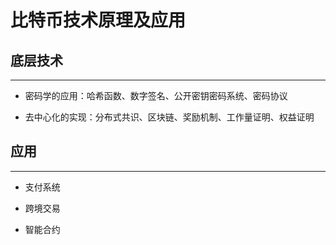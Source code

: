 # 比特币技术原理及应用 #

## 底层技术 ##
--------------

* 密码学的应用：哈希函数、数字签名、公开密钥密码系统、密码协议

* 去中心化的实现：分布式共识、区块链、奖励机制、工作量证明、权益证明

## 应用  ##
-----------

* 支付系统

* 跨境交易

* 智能合约


